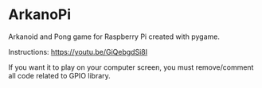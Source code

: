 # ArkanoPi
Arkanoid and Pong game for Raspberry Pi created with pygame.

Instructions: https://youtu.be/GiQebgdSi8I

If you want it to play on your computer screen, you must remove/comment all code related to GPIO library.
